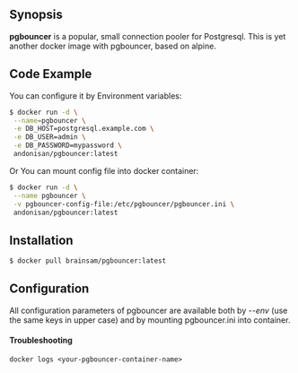 ## Synopsis

**pgbouncer** is a popular, small connection pooler for Postgresql. This is yet another docker image with pgbouncer, based on alpine.

## Code Example
You can configure it by Environment variables:
```bash
$ docker run -d \
 --name=pgbouncer \
 -e DB_HOST=postgresql.example.com \
 -e DB_USER=admin \
 -e DB_PASSWORD=mypassword \
 andonisan/pgbouncer:latest
```
Or You can mount config file into docker container:
```bash
$ docker run -d \
 --name pgbouncer \
 -v pgbouncer-config-file:/etc/pgbouncer/pgbouncer.ini \
 andonisan/pgbouncer:latest
```

## Installation

```bash
$ docker pull brainsam/pgbouncer:latest
```
## Configuration

All configuration parameters of pgbouncer are available both by *--env* (use the same keys in upper case) and by mounting pgbouncer.ini into container.

#### Troubleshooting

```
docker logs <your-pgbouncer-container-name>
```
